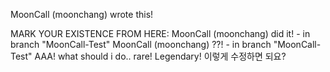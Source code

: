 MoonCall (moonchang) wrote this!

MARK YOUR EXISTENCE FROM HERE:
MoonCall (moonchang) did it! - in branch "MoonCall-Test"
MoonCall (moonchang) ??! - in branch "MoonCall-Test"
AAA!
what should i do.. rare! Legendary!
이렇게 수정하면 되요?
